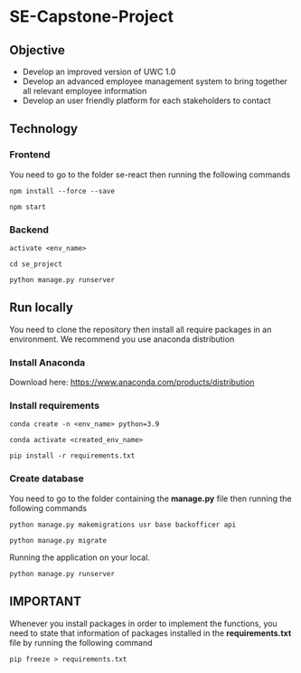 # **SE-Capstone-Project**

## Objective
* Develop an improved version of UWC 1.0
* Develop an advanced employee management system to bring together all relevant employee information
* Develop an user friendly platform for each stakeholders to contact

## Technology

### Frontend
You need to go to the folder se-react then running the following commands
```{bash}
npm install --force --save
```
```
npm start
```
### Backend
```
activate <env_name>
```
```
cd se_project
```
```
python manage.py runserver
```
## Run locally
You need to clone the repository then install all require packages in an environment. We recommend you use anaconda distribution
### Install Anaconda

Download here: https://www.anaconda.com/products/distribution

### Install requirements
```{bash}
conda create -n <env_name> python=3.9
```
```
conda activate <created_env_name>
```

```
pip install -r requirements.txt
```
### Create database
You need to go to the folder containing the **manage.py** file then running the following commands

```
python manage.py makemigrations usr base backofficer api
```

```
python manage.py migrate
```
Running the application on your local.
```
python manage.py runserver
```

## **IMPORTANT** 
Whenever you install packages in order to implement the functions, you need to state that information of packages installed in the **requirements.txt** file by running the following command 

```
pip freeze > requirements.txt
```